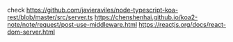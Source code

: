 check
https://github.com/javieraviles/node-typescript-koa-rest/blob/master/src/server.ts
https://chenshenhai.github.io/koa2-note/note/request/post-use-middleware.html
https://reactjs.org/docs/react-dom-server.html